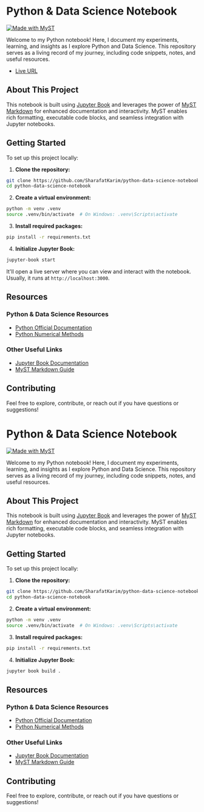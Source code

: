 # Python & Data Science Notebook

[![Made with MyST](https://img.shields.io/badge/made%20with-myst-orange)](https://myst.tools)

Welcome to my Python notebook! Here, I document my experiments, learning, and insights as I explore Python and Data Science. This repository serves as a living record of my journey, including code snippets, notes, and useful resources.

- [Live URL](https://python.sharafat.xyz/)

## About This Project

This notebook is built using [Jupyter Book](https://next.jupyterbook.org/) and leverages the power of [MyST Markdown](https://myst.tools) for enhanced documentation and interactivity. MyST enables rich formatting, executable code blocks, and seamless integration with Jupyter notebooks.

## Getting Started

To set up this project locally:

1. **Clone the repository:**

  ```bash
  git clone https://github.com/SharafatKarim/python-data-science-notebook
  cd python-data-science-notebook
  ```

2. **Create a virtual environment:**

  ```bash
  python -m venv .venv
  source .venv/bin/activate  # On Windows: .venv\Scripts\activate
  ```

3. **Install required packages:**

  ```bash
  pip install -r requirements.txt
  ```

4. **Initialize Jupyter Book:**

  ```bash
  jupyter-book start
  ```

  It'll open a live server where you can view and interact with the notebook. Usually, it runs at `http://localhost:3000`.

## Resources

### Python & Data Science Resources

- [Python Official Documentation](https://docs.python.org/3/)
- [Python Numerical Methods](https://pythonnumericalmethods.studentorg.berkeley.edu/notebooks/Index.html)

### Other Useful Links

- [Jupyter Book Documentation](https://next.jupyterbook.org/)
- [MyST Markdown Guide](https://myst.tools)

## Contributing

Feel free to explore, contribute, or reach out if you have questions or suggestions!

# Python & Data Science Notebook

[![Made with MyST](https://img.shields.io/badge/made%20with-myst-orange)](https://myst.tools)

Welcome to my Python notebook! Here, I document my experiments, learning, and insights as I explore Python and Data Science. This repository serves as a living record of my journey, including code snippets, notes, and useful resources.

## About This Project

This notebook is built using [Jupyter Book](https://next.jupyterbook.org/) and leverages the power of [MyST Markdown](https://myst.tools) for enhanced documentation and interactivity. MyST enables rich formatting, executable code blocks, and seamless integration with Jupyter notebooks.

## Getting Started

To set up this project locally:

1. **Clone the repository:**

  ```bash
  git clone https://github.com/SharafatKarim/python-data-science-notebook.git
  cd python-data-science-notebook
  ```

2. **Create a virtual environment:**

  ```bash
  python -m venv .venv
  source .venv/bin/activate  # On Windows: .venv\Scripts\activate
  ```

3. **Install required packages:**

  ```bash
  pip install -r requirements.txt
  ```

4. **Initialize Jupyter Book:**

  ```bash
  jupyter book build .
  ```

## Resources

### Python & Data Science Resources

- [Python Official Documentation](https://docs.python.org/3/)
- [Python Numerical Methods](https://pythonnumericalmethods.studentorg.berkeley.edu/notebooks/Index.html)

### Other Useful Links

- [Jupyter Book Documentation](https://next.jupyterbook.org/)
- [MyST Markdown Guide](https://myst.tools)

## Contributing

Feel free to explore, contribute, or reach out if you have questions or suggestions!
